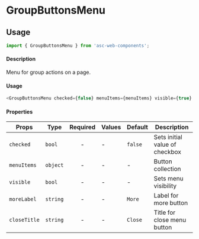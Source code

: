 # GroupButtonsMenu

## Usage

```js
import { GroupButtonsMenu } from 'asc-web-components';
```

#### Description

Menu for group actions on a page.

#### Usage

```js
<GroupButtonsMenu checked={false} menuItems={menuItems} visible={true} />
```

#### Properties

| Props              | Type     | Required | Values                      | Default   | Description                                               |
| ------------------ | -------- | :------: | --------------------------- | --------- | --------------------------------------------------------- |
| `checked`          | `bool`   | -        | -                           | `false`   | Sets initial value of checkbox                            |
| `menuItems`        | `object` | -        | -                           | -         | Button collection                                         |
| `visible`          | `bool`   | -        | -                           | -         | Sets menu visibility                                      |
| `moreLabel`        | `string` | -        | -                           | `More`    | Label for more button                                     |
| `closeTitle`       | `string` | -        | -                           | `Close`   | Title for close menu button                               |
